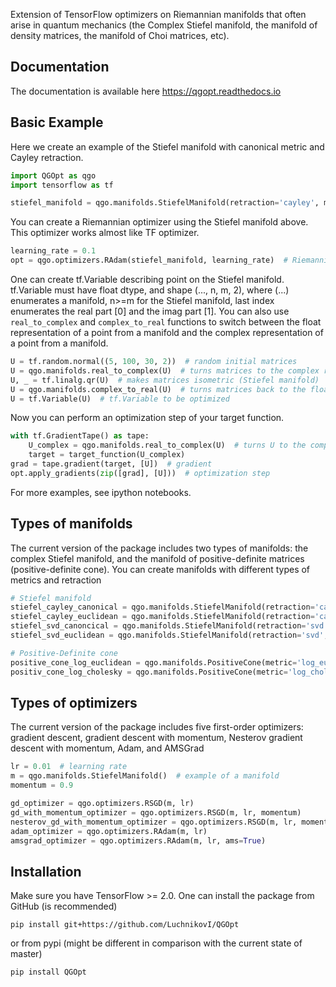 Extension of TensorFlow optimizers on Riemannian manifolds that often arise in quantum mechanics (the Complex Stiefel manifold, the manifold of density matrices, the manifold of Choi matrices, etc).

## Documentation

The documentation is available here https://qgopt.readthedocs.io

## Basic Example

Here we create an example of the Stiefel manifold with canonical metric and Cayley retraction.
```Python
import QGOpt as qgo
import tensorflow as tf

stiefel_manifold = qgo.manifolds.StiefelManifold(retraction='cayley', metric='canonical')
```
You can create a Riemannian optimizer using the Stiefel manifold above. This optimizer works almost like TF optimizer.
```Python
learning_rate = 0.1
opt = qgo.optimizers.RAdam(stiefel_manifold, learning_rate)  # Riemannian Adam
```
One can create tf.Variable describing point on the Stiefel manifold. tf.Variable must have float dtype, and shape (..., n, m, 2), where (...) enumerates a manifold, n>=m for the Stiefel manifold, last index enumerates the real part [0] and the imag part [1]. You can also use ```real_to_complex``` and ```complex_to_real``` functions to switch between the float representation of a point from a manifold and the complex representation of a point from a manifold.
```Python
U = tf.random.normal((5, 100, 30, 2))  # random initial matrices
U = qgo.manifolds.real_to_complex(U)  # turns matrices to the complex repr. (shape (5, 100, 30, 2) -> (5, 100, 30))
U, _ = tf.linalg.qr(U)  # makes matrices isometric (Stiefel manifold)
U = qgo.manifolds.complex_to_real(U)  # turns matrices back to the float repr. (shape (5, 100, 30) -> (5, 100, 30, 2))
U = tf.Variable(U)  # tf.Variable to be optimized
```
Now you can perform an optimization step of your target function.
```Python
with tf.GradientTape() as tape:
    U_complex = qgo.manifolds.real_to_complex(U)  # turns U to the complex representation
    target = target_function(U_complex)
grad = tape.gradient(target, [U])  # gradient
opt.apply_gradients(zip([grad], [U]))  # optimization step
```
For more examples, see ipython notebooks.

## Types of manifolds

The current version of the package includes two types of manifolds: the complex Stiefel manifold, and the manifold of positive-definite matrices (positive-definite cone). You can create manifolds with different types of metrics and retraction
```Python
# Stiefel manifold
stiefel_cayley_canonical = qgo.manifolds.StiefelManifold(retraction='cayley', metric='canonical')
stiefel_cayley_euclidean = qgo.manifolds.StiefelManifold(retraction='cayley', metric='euclidean')
stiefel_svd_canoncical = qgo.manifolds.StiefelManifold(retraction='svd', metric='canonical')
stiefel_svd_euclidean = qgo.manifolds.StiefelManifold(retraction='svd', metric='euclidean')

# Positive-Definite cone
positive_cone_log_euclidean = qgo.manifolds.PositiveCone(metric='log_euclidean')
positiv_cone_log_cholesky = qgo.manifolds.PositiveCone(metric='log_cholesky')
```

## Types of optimizers

The current version of the package includes five first-order optimizers: gradient descent, gradient descent with momentum, Nesterov gradient descent with momentum, Adam, and AMSGrad
```Python
lr = 0.01  # learning rate
m = qgo.manifolds.StiefelManifold()  # example of a manifold
momentum = 0.9

gd_optimizer = qgo.optimizers.RSGD(m, lr)
gd_with_momentum_optimizer = qgo.optimizers.RSGD(m, lr, momentum)
nesterov_gd_with_momentum_optimizer = qgo.optimizers.RSGD(m, lr, momentum, use_nesterov=True)
adam_optimizer = qgo.optimizers.RAdam(m, lr)
amsgrad_optimizer = qgo.optimizers.RAdam(m, lr, ams=True)
```

## Installation
Make sure you have TensorFlow >= 2.0. One can install the package from GitHub (is recommended)

```pip install git+https://github.com/LuchnikovI/QGOpt```

or from pypi (might be different in comparison with the current state of master)

```pip install QGOpt```

